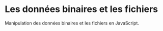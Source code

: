 # Les données binaires et les fichiers

Manipulation des données binaires et les fichiers en JavaScript.
